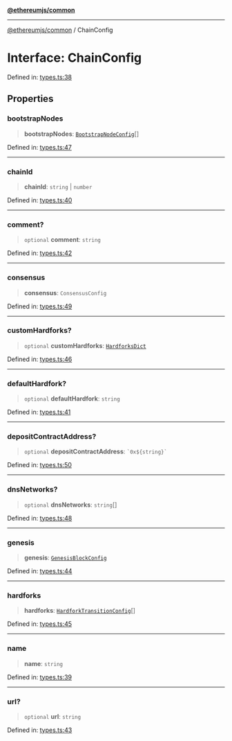 [**@ethereumjs/common**](../README.md)

***

[@ethereumjs/common](../README.md) / ChainConfig

# Interface: ChainConfig

Defined in: [types.ts:38](https://github.com/Dargon789/ethereumjs-monorepo/blob/master/packages/common/src/types.ts#L38)

## Properties

### bootstrapNodes

> **bootstrapNodes**: [`BootstrapNodeConfig`](BootstrapNodeConfig.md)[]

Defined in: [types.ts:47](https://github.com/Dargon789/ethereumjs-monorepo/blob/master/packages/common/src/types.ts#L47)

***

### chainId

> **chainId**: `string` \| `number`

Defined in: [types.ts:40](https://github.com/Dargon789/ethereumjs-monorepo/blob/master/packages/common/src/types.ts#L40)

***

### comment?

> `optional` **comment**: `string`

Defined in: [types.ts:42](https://github.com/Dargon789/ethereumjs-monorepo/blob/master/packages/common/src/types.ts#L42)

***

### consensus

> **consensus**: `ConsensusConfig`

Defined in: [types.ts:49](https://github.com/Dargon789/ethereumjs-monorepo/blob/master/packages/common/src/types.ts#L49)

***

### customHardforks?

> `optional` **customHardforks**: [`HardforksDict`](../type-aliases/HardforksDict.md)

Defined in: [types.ts:46](https://github.com/Dargon789/ethereumjs-monorepo/blob/master/packages/common/src/types.ts#L46)

***

### defaultHardfork?

> `optional` **defaultHardfork**: `string`

Defined in: [types.ts:41](https://github.com/Dargon789/ethereumjs-monorepo/blob/master/packages/common/src/types.ts#L41)

***

### depositContractAddress?

> `optional` **depositContractAddress**: `` `0x${string}` ``

Defined in: [types.ts:50](https://github.com/Dargon789/ethereumjs-monorepo/blob/master/packages/common/src/types.ts#L50)

***

### dnsNetworks?

> `optional` **dnsNetworks**: `string`[]

Defined in: [types.ts:48](https://github.com/Dargon789/ethereumjs-monorepo/blob/master/packages/common/src/types.ts#L48)

***

### genesis

> **genesis**: [`GenesisBlockConfig`](GenesisBlockConfig.md)

Defined in: [types.ts:44](https://github.com/Dargon789/ethereumjs-monorepo/blob/master/packages/common/src/types.ts#L44)

***

### hardforks

> **hardforks**: [`HardforkTransitionConfig`](HardforkTransitionConfig.md)[]

Defined in: [types.ts:45](https://github.com/Dargon789/ethereumjs-monorepo/blob/master/packages/common/src/types.ts#L45)

***

### name

> **name**: `string`

Defined in: [types.ts:39](https://github.com/Dargon789/ethereumjs-monorepo/blob/master/packages/common/src/types.ts#L39)

***

### url?

> `optional` **url**: `string`

Defined in: [types.ts:43](https://github.com/Dargon789/ethereumjs-monorepo/blob/master/packages/common/src/types.ts#L43)
